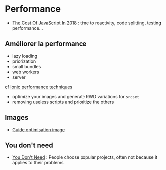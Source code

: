 # Performance

- [The Cost Of JavaScript In 2018](https://medium.com/@addyosmani/the-cost-of-javascript-in-2018-7d8950fbb5d4) : time to reactivity, code splitting, testing performance...


## Améliorer la performance

- lazy loading
- priorization
- small bundles
- web workers
- server

cf [Ionic performance techniques](https://github.com/manucorporat/perf-apis-2/blob/dcec287625cd4d6aca5e92ad2ad52b0f7fdb1989/performance-techniques.pdf)

- optimize your images and generate RWD variations for `srcset`
- removing useless scripts and prioritize the others


## Images

- [Guide optimisation image](https://images.guide/)

## You don't need 

- [You Don't Need](https://github.com/you-dont-need/You-Dont-Need.com) : People choose popular projects, often not because it applies to their problems